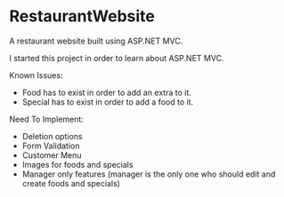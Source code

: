 # RestaurantWebsite
A restaurant website built using ASP.NET MVC.

I started this project in order to learn about ASP.NET MVC.

Known Issues:
<ul>
<li>Food has to exist in order to add an extra to it.</li>
<li>Special has to exist in order to add a food to it.</li>
</ul>
Need To Implement:

<ul><li>Deletion options</li>
<li>Form Validation</li>
<li>Customer Menu</li>
<li>Images for foods and specials</li>
<li>Manager only features (manager is the only one who should edit and create foods and specials)</li></ul>
